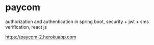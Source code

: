 # paycom

authorization and authentication in spring boot, security + jwt + sms verification, react js

https://paycom-2.herokuapp.com
